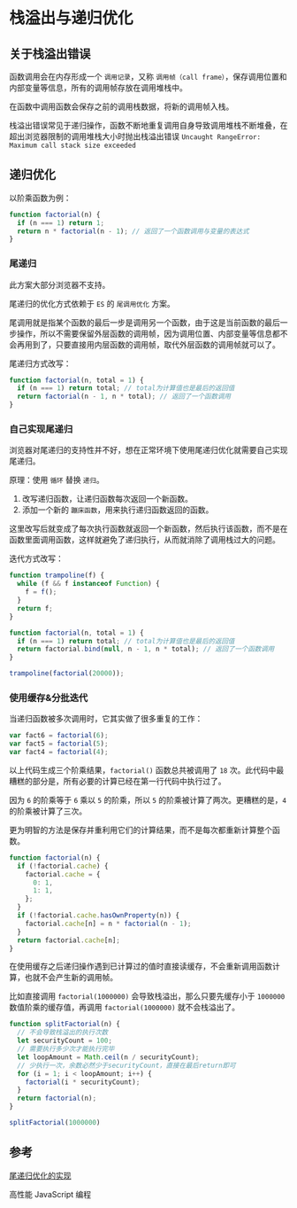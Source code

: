 <author-info date="1646034909479"></author-info>

# 栈溢出与递归优化

## 关于栈溢出错误

函数调用会在内存形成一个 `调用记录`，又称 `调用帧（call frame）`，保存调用位置和内部变量等信息，所有的调用帧存放在调用堆栈中。

在函数中调用函数会保存之前的调用栈数据，将新的调用帧入栈。

栈溢出错误常见于递归操作，函数不断地重复调用自身导致调用堆栈不断堆叠，在超出浏览器限制的调用堆栈大小时抛出栈溢出错误 `Uncaught RangeError: Maximum call stack size exceeded`

## 递归优化

以阶乘函数为例：

```js
function factorial(n) {
  if (n === 1) return 1;
  return n * factorial(n - 1); // 返回了一个函数调用与变量的表达式
}
```

### 尾递归

此方案大部分浏览器不支持。

尾递归的优化方式依赖于 `ES` 的 `尾调用优化` 方案。

尾调用就是指某个函数的最后一步是调用另一个函数，由于这是当前函数的最后一步操作，所以不需要保留外层函数的调用帧，因为调用位置、内部变量等信息都不会再用到了，只要直接用内层函数的调用帧，取代外层函数的调用帧就可以了。

尾递归方式改写：

```js
function factorial(n, total = 1) {
  if (n === 1) return total; // total为计算值也是最后的返回值
  return factorial(n - 1, n * total); // 返回了一个函数调用
}
```

### 自己实现尾递归

浏览器对尾递归的支持性并不好，想在正常环境下使用尾递归优化就需要自己实现尾递归。

原理：使用 `循环` 替换 `递归`。

1. 改写递归函数，让递归函数每次返回一个新函数。
2. 添加一个新的 `蹦床函数`，用来执行递归函数返回的函数。

这里改写后就变成了每次执行函数就返回一个新函数，然后执行该函数，而不是在函数里面调用函数，这样就避免了递归执行，从而就消除了调用栈过大的问题。

迭代方式改写：

```js
function trampoline(f) {
  while (f && f instanceof Function) {
    f = f();
  }
  return f;
}

function factorial(n, total = 1) {
  if (n === 1) return total; // total为计算值也是最后的返回值
  return factorial.bind(null, n - 1, n * total); // 返回了一个函数调用
}

trampoline(factorial(20000));
```

### 使用缓存&分批迭代

当递归函数被多次调用时，它其实做了很多重复的工作：

```js
var fact6 = factorial(6);
var fact5 = factorial(5);
var fact4 = factorial(4);
```

以上代码生成三个阶乘结果，`factorial()` 函数总共被调用了 `18` 次。此代码中最糟糕的部分是，所有必要的计算已经在第一行代码中执行过了。

因为 `6` 的阶乘等于 `6` 乘以 `5` 的阶乘，所以 `5` 的阶乘被计算了两次。更糟糕的是，`4` 的阶乘被计算了三次。

更为明智的方法是保存并重利用它们的计算结果，而不是每次都重新计算整个函数。

```js
function factorial(n) {
  if (!factorial.cache) {
    factorial.cache = {
      0: 1,
      1: 1,
    };
  }
  if (!factorial.cache.hasOwnProperty(n)) {
    factorial.cache[n] = n * factorial(n - 1);
  }
  return factorial.cache[n];
}
```

在使用缓存之后递归操作遇到已计算过的值时直接读缓存，不会重新调用函数计算，也就不会产生新的调用帧。

比如直接调用 `factorial(1000000)` 会导致栈溢出，那么只要先缓存小于 `1000000` 数值阶乘的缓存值，再调用 `factorial(1000000)` 就不会栈溢出了。

```js
function splitFactorial(n) {
  // 不会导致栈溢出的执行次数
  let securityCount = 100;
  // 需要执行多少次才能执行完毕
  let loopAmount = Math.ceil(n / securityCount);
  // 少执行一次，余数必然少于securityCount，直接在最后return即可
  for (i = 1; i < loopAmount; i++) {
    factorial(i * securityCount);
  }
  return factorial(n);
}

splitFactorial(1000000)
```

## 参考

[尾递归优化的实现](https://es6.ruanyifeng.com/?search=%E5%B0%BE%E8%B0%83%E7%94%A8&x=0&y=0#docs/function#%E5%B0%BE%E9%80%92%E5%BD%92%E4%BC%98%E5%8C%96%E7%9A%84%E5%AE%9E%E7%8E%B0)

高性能 JavaScript 编程
